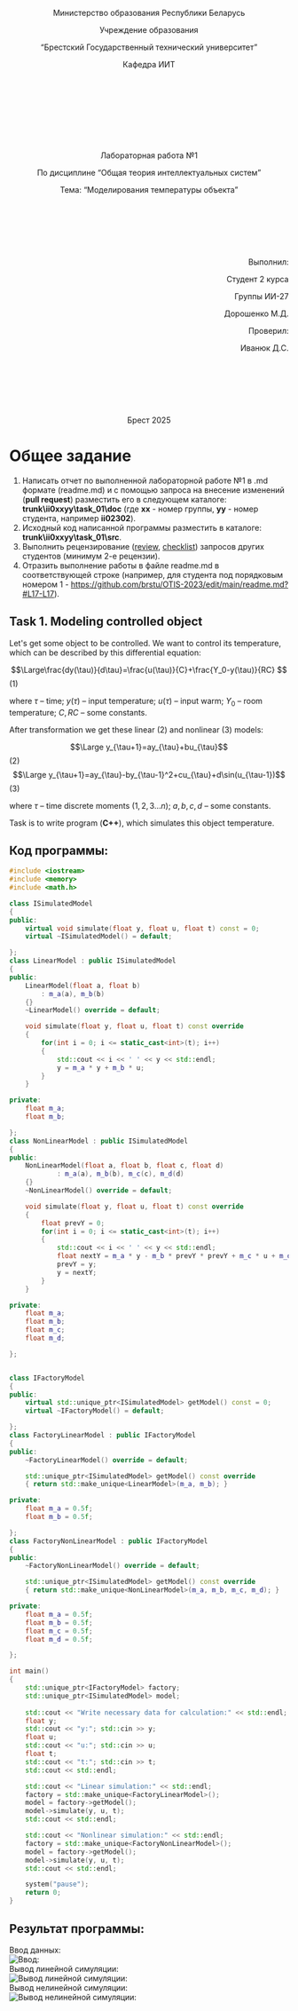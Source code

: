 <p align="center"> Министерство образования Республики Беларусь</p>
<p align="center">Учреждение образования</p>
<p align="center">“Брестский Государственный технический университет”</p>
<p align="center">Кафедра ИИТ</p>
<br><br><br><br><br><br><br>
<p align="center">Лабораторная работа №1</p>
<p align="center">По дисциплине “Общая теория интеллектуальных систем”</p>
<p align="center">Тема: “Моделирования температуры объекта”</p>
<br><br><br><br><br>
<p align="right">Выполнил:</p>
<p align="right">Студент 2 курса</p>
<p align="right">Группы ИИ-27</p>
<p align="right">Дорошенко М.Д.</p>
<p align="right">Проверил:</p>
<p align="right">Иванюк Д.С.</p>
<br><br><br><br><br>
<p align="center">Брест 2025</p>

# Общее задание #
1. Написать отчет по выполненной лабораторной работе №1 в .md формате (readme.md) и с помощью запроса на внесение изменений (**pull request**) разместить его в следующем каталоге: **trunk\ii0xxyy\task_01\doc** (где **xx** - номер группы, **yy** - номер студента, например **ii02302**).
2. Исходный код написанной программы разместить в каталоге: **trunk\ii0xxyy\task_01\src**.
3. Выполнить рецензирование ([review](https://linearb.io/blog/code-review-on-github), [checklist](https://linearb.io/blog/code-review-checklist)) запросов других студентов (минимум 2-е рецензии).
4. Отразить выполнение работы в файле readme.md в соответствующей строке (например, для студента под порядковым номером 1 - https://github.com/brstu/OTIS-2023/edit/main/readme.md?#L17-L17).

## Task 1. Modeling controlled object ##
Let's get some object to be controlled. We want to control its temperature, which can be described by this differential equation:

$$\Large\frac{dy(\tau)}{d\tau}=\frac{u(\tau)}{C}+\frac{Y_0-y(\tau)}{RC} $$ (1)

where $\tau$ – time; $y(\tau)$ – input temperature; $u(\tau)$ – input warm; $Y_0$ – room temperature; $C,RC$ – some constants.

After transformation we get these linear (2) and nonlinear (3) models:

$$\Large y_{\tau+1}=ay_{\tau}+bu_{\tau}$$ (2)
$$\Large y_{\tau+1}=ay_{\tau}-by_{\tau-1}^2+cu_{\tau}+d\sin(u_{\tau-1})$$ (3)

where $\tau$ – time discrete moments ($1,2,3{\dots}n$); $a,b,c,d$ – some constants.

Task is to write program (**С++**), which simulates this object temperature.


## Код программы:
```C++
#include <iostream>
#include <memory>
#include <math.h>

class ISimulatedModel
{
public:
    virtual void simulate(float y, float u, float t) const = 0;
    virtual ~ISimulatedModel() = default;

};
class LinearModel : public ISimulatedModel
{
public:
    LinearModel(float a, float b)
        : m_a(a), m_b(b) 
    {}
    ~LinearModel() override = default;

    void simulate(float y, float u, float t) const override
    {   
        for(int i = 0; i <= static_cast<int>(t); i++)
        {
            std::cout << i << ' ' << y << std::endl;
            y = m_a * y + m_b * u;
        } 
    }

private:
    float m_a;
    float m_b;

};
class NonLinearModel : public ISimulatedModel
{
public:
    NonLinearModel(float a, float b, float c, float d)
            : m_a(a), m_b(b), m_c(c), m_d(d) 
    {}
    ~NonLinearModel() override = default;

    void simulate(float y, float u, float t) const override
    {
        float prevY = 0;
        for(int i = 0; i <= static_cast<int>(t); i++)
        {
            std::cout << i << ' ' << y << std::endl;
            float nextY = m_a * y - m_b * prevY * prevY + m_c * u + m_d * sin(u);
            prevY = y;
            y = nextY;
        }
    }

private:
    float m_a;
    float m_b;
    float m_c;
    float m_d;

};


class IFactoryModel
{
public:
    virtual std::unique_ptr<ISimulatedModel> getModel() const = 0;
    virtual ~IFactoryModel() = default;

};
class FactoryLinearModel : public IFactoryModel
{
public:
    ~FactoryLinearModel() override = default;

    std::unique_ptr<ISimulatedModel> getModel() const override
    { return std::make_unique<LinearModel>(m_a, m_b); }

private:
    float m_a = 0.5f;
    float m_b = 0.5f;

};
class FactoryNonLinearModel : public IFactoryModel
{
public:
    ~FactoryNonLinearModel() override = default;

    std::unique_ptr<ISimulatedModel> getModel() const override
    { return std::make_unique<NonLinearModel>(m_a, m_b, m_c, m_d); }

private:
    float m_a = 0.5f;
    float m_b = 0.5f;
    float m_c = 0.5f;
    float m_d = 0.5f;

};

int main() 
{
    std::unique_ptr<IFactoryModel> factory;
    std::unique_ptr<ISimulatedModel> model;
    
    std::cout << "Write necessary data for calculation:" << std::endl;
    float y;
    std::cout << "y:"; std::cin >> y;
    float u;
    std::cout << "u:"; std::cin >> u;
    float t;
    std::cout << "t:"; std::cin >> t;
    std::cout << std::endl;

    std::cout << "Linear simulation:" << std::endl;
    factory = std::make_unique<FactoryLinearModel>();
    model = factory->getModel();
    model->simulate(y, u, t);
    std::cout << std::endl;

    std::cout << "Nonlinear simulation:" << std::endl; 
    factory = std::make_unique<FactoryNonLinearModel>();
    model = factory->getModel();
    model->simulate(y, u, t);
    std::cout << std::endl;

    system("pause");
    return 0;
}
```

## Результат программы:
Ввод данных:
<br>
![Ввод:](input.png)
<br>
Вывод линейной симуляции:
<br>
![Вывод линейной симуляции:](output_linear_simulation.png)
<br>
Вывод нелинейной симуляции:
<br>
![Вывод нелинейной симуляции:](output_nonlinear_simulation.png)



